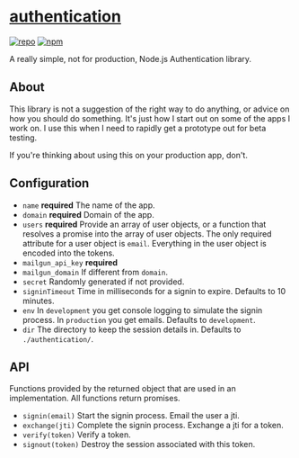 # [authentication](https://github.com/ryanburnette/authentication)

[![repo](https://img.shields.io/badge/repository-Github-black.svg?style=flat-square)](https://github.com/ryanburnette/authentication)
[![npm](https://img.shields.io/badge/package-NPM-green.svg?style=flat-square)](https://www.npmjs.com/package/@ryanburnette/authentication)

A really simple, not for production, Node.js Authentication library.

## About

This library is not a suggestion of the right way to do anything, or advice on
how you should do something. It's just how I start out on some of the apps I
work on. I use this when I need to rapidly get a prototype out for beta testing.

If you're thinking about using this on your production app, don't.

## Configuration

- `name` **required** The name of the app.
- `domain` **required** Domain of the app.
- `users` **required** Provide an array of user objects, or a function that
  resolves a promise into the array of user objects. The only required attribute
  for a user object is `email`. Everything in the user object is encoded into
  the tokens.
- `mailgun_api_key` **required**
- `mailgun_domain` If different from `domain`.
- `secret` Randomly generated if not provided.
- `signinTimeout` Time in milliseconds for a signin to expire. Defaults to 10
  minutes.
- `env` In `development` you get console logging to simulate the signin process.
  In `production` you get emails. Defaults to `development`.
- `dir` The directory to keep the session details in. Defaults to
  `./authentication/`.

## API

Functions provided by the returned object that are used in an implementation.
All functions return promises.

- `signin(email)` Start the signin process. Email the user a jti.
- `exchange(jti)` Complete the signin process. Exchange a jti for a token.
- `verify(token)` Verify a token.
- `signout(token)` Destroy the session associated with this token.

